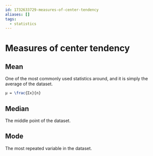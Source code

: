```yaml
---
id: 1732633729-measures-of-center-tendency
aliases: []
tags:
  - statistics
---
```


# Measures of center tendency

## Mean

One of the most commonly used statistics around,
and it is simply the average of the dataset.

```latex
μ = \frac{Σx}{n}
```

## Median

The middle point of the dataset.

## Mode

The most repeated variable in the dataset.
